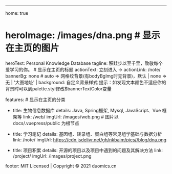 ---

home: true
# heroImage: /images/dna.png # 显示在主页的图片
heroText: Personal Knowledge Database
tagline: 积跬步以至千里，致敬每个爱学习的你。 # 显示在主页的标题
actionText: 立刻进入 →
actionLink: /note/
bannerBg: none # auto => 网格纹背景(有bodyBgImg时无背景)，默认 | none => 无 | '大图地址' | background: 自定义背景样式       提示：如发现文本颜色不适应你的背景时可以到palette.styl修改$bannerTextColor变量


features: # 显示在主页的分类

- title: 生物信息数据库
  details: Java, Spring框架, Mysql, JavaScript、Vue 框架等
  link: /web/
  imgUrl: /images/web.png # 图片以 docs/.vuepress/public 为根节点

- title: 学习笔记
  details: 基因组、转录组、蛋白组等常见组学基础与数据分析
  link: /note/
  imgUrl: https://cdn.jsdelivr.net/gh/nkbaim/pics//blog/dna.png

- title: 项目积累
  details: 开源的项目以及项目中遇到的问题及其解决方法
  link: /project/
  imgUrl: /images/project.png

footer: MIT Licensed | Copyright © 2021 duomics.cn
